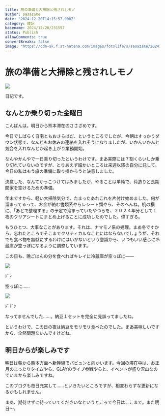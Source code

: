 ```yaml
---
title: 旅の準備と大掃除と残されしモノ
author: sasazame
date: "2024-12-20T14:15:57.000Z"
category: 雑記
basename: 2024/12/20/231557
status: Publish
allowComments: true
convertBreaks: false
image: "https://cdn-ak.f.st-hatena.com/images/fotolife/s/sasazame/20241220/20241220215223.png"
---
```

# 旅の準備と大掃除と残されしモノ

![](https://cdn-ak.f.st-hatena.com/images/fotolife/s/sasazame/20241220/20241220215223.png)

日記です。

<!-- Extended Body -->

## なんとか乗り切った金曜日

こんばんは。明日から熊本滞在のささざめです。

今日でしばらく自宅ともおさらばだ、というところでしたが、今朝はすっかりダウン状態で、なんどもお休みの連絡を入れそうになりましたが、いかんいかんと気合を入れなんとか起き上がり業務開始。

なんやかんやで一日乗り切ったというわけです。まあ実際には７割くらいしか乗り切れていないのですが、とりあえず細かいところは来週以降の自分に託して、今日の私はもう旅の準備に取り掛かろうと決意しました。

決意した、なんてかっこつけてはみましたが、やることは単純で、荷造りと長期間家を空けるための準備。

年末ですから、軽い大掃除気分で、たまったあれこれを片付け始めました。何が溜まってるって、お金が絡む書類系やらレシート類やら、そのへんね。机の横に、「あとで整理する」の予定で溜まっていたやつらを、２０２４年分として１枚のクリアシートにまとめ上げることに成功したのでした。偉すぎる。

もうひとつ、大事なことがあります。それは、ナマモノ系の処理。まあ冬ですから、忘れたところでそこまでクリティカルなことにはならないでしょうが、それでも食べ物を無駄にするわけにはいかないという意識から、いつもいい感じに冷蔵庫が空っぽになるように調整しています。

この日も、晩ごはんの分を食べればキレイに冷蔵庫が空っぽに――

![](https://cdn-ak.f.st-hatena.com/images/fotolife/s/sasazame/20241220/20241220231107.png)

ﾄﾞﾝ

空っぽに……

![](https://cdn-ak.f.st-hatena.com/images/fotolife/s/sasazame/20241220/20241220231135.png)

ﾄﾞﾄﾞﾝ

なってませんでした……。納豆１セットを完全に見誤ってましたね。

というわけで、この日の夜は納豆をモリモリ食べたのでした。まあ美味しいですから、全然問題ないんですけどね。

## 明日からが楽しみです

明日は朝から熊本方面へ新幹線でバビュンと向かいます。今回の滞在中は、お正月のまったりタイムやら、GLAYのライブ参戦やらと、イベントが盛り沢山なのでいまから楽しみですね。

このブログも毎日充実して……といきたいところですが、相変わらずな更新になるかもしれません。

まあ、期待せずに待っていてくださいなというところで今日はここまで。また明日～。